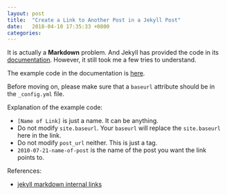 ```yaml
---
layout: post
title:  "Create a Link to Another Post in a Jekyll Post"
date:   2018-04-10 17:35:33 +0800
categories: 
---
```


It is actually a **Markdown** problem. And Jekyll has provided the code in its [documentation](https://jekyllrb.com/docs/templates/#linking-to-posts). However, it still took me a few tries to understand.

The example code in the documentation is [here](https://jekyllrb.com/docs/templates/#linking-to-posts).

Before moving on, please make sure that a ```baseurl``` attribute should be in the ```_config.yml``` file.

Explanation of the example code:
- ```[Name of Link]``` is just a name. It can be anything.
- Do not modify ```site.baseurl```. Your ```baseurl``` will replace the ```site.baseurl``` here in the link.
- Do not modify ```post_url``` neither. This is just a tag.
- ```2010-07-21-name-of-post``` is the name of the post you want the link points to.

References:

- [jekyll markdown internal links
](https://stackoverflow.com/questions/4629675/jekyll-markdown-internal-links?utm_medium=organic&utm_source=google_rich_qa&utm_campaign=google_rich_qa)